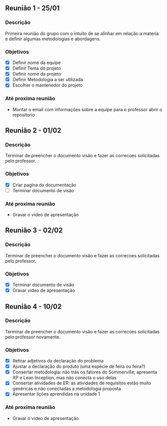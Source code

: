 ## Reunião 1 - 25/01
### Descrição
Primeira reunião do grupo com o intuito de se alinhar em relação a materia e definir algumas metodologias e abordagens.

### Objetivos
- [x] Definir nome da equipe
- [x] Definir Tema do projeto
- [x] Definir nome da projeto
- [x] Definir Metodologia a ser utilizada
- [x] Escolher o mantenedor do projeto

### Até proxima reunião
- Montar o email com informações sobre a equipe para o professor abrir o repositorio

## Reunião 2 - 01/02
### Descrição
Terminar de preencher o documento visão e fazer as correcoes solicitadas pelo professor.

### Objetivos
- [x] Criar pagina da documentação
- [ ] Terminar documento de visão

### Até proxima reunião
- Gravar o video de apresentação


## Reunião 3 - 02/02
### Descrição
Terminar de preencher o documento visão e fazer as correcoes solicitadas pelo professor.

### Objetivos
- [x] Terminar documento de visão
- [x] Gravar video de apresentação

## Reunião 4 - 10/02
### Descrição
Terminar de preencher o documento visão e fazer as correcoes solicitadas pelo professor novamente.

### Objetivos
- [x] Retirar adjetivos da declaração do problema
- [x] Ajustar a declaração do produto (uma espécie de feira ou feira?)
- [x] Consertar metodologia: não trás os fatores do Sommerville; apresenta XP e Lean Inception, mas não conecta o uso delas
- [x] Consertar atividades de ER: as atividades de requisitos estão muito genéricas e não conectadas a metodologia proposta
- [x] Apresentar lições aprendidas na unidade 1

### Até proxima reunião
- Gravar o video de apresentação

